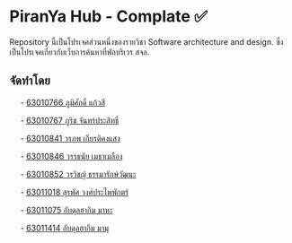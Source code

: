 # PiranYa Hub - Complate ✅

Repository นี้เป็นโปรเจคส่วนหนึ่งของรายวิชา Software architecture and design.
ซึ่งเป็นโปรเจคเกี่ยวกับเว็บการค้นหาที่พักบริเวร สจล.

## จัดทำโดย
&nbsp;&nbsp;&nbsp;&nbsp;&nbsp;-&nbsp;[63010766  ภูมิศักดิ์  แก้วสี](https://github.com/poomsakk)

&nbsp;&nbsp;&nbsp;&nbsp;&nbsp;-&nbsp;[63010767  ภูริช  จันทร์ประสิทธิ์](https://github.com/Phurich63010767)

&nbsp;&nbsp;&nbsp;&nbsp;&nbsp;-&nbsp;[63010841  วรภพ  เกียรติคงแสง](https://github.com/Warapob)

&nbsp;&nbsp;&nbsp;&nbsp;&nbsp;-&nbsp;[63010846  วรรธนัย	 เมธาเมลือง](https://github.com/Watanai1245)

&nbsp;&nbsp;&nbsp;&nbsp;&nbsp;-&nbsp;[63010852  วรวิชญ์  ธรรมารักษ์วัฒนะ](https://github.com/KuR0uSaGi)

&nbsp;&nbsp;&nbsp;&nbsp;&nbsp;-&nbsp;[63011018  สุรพัศ  วงศ์ประไพพักตร์](https://github.com/surapat12)

&nbsp;&nbsp;&nbsp;&nbsp;&nbsp;-&nbsp;[63011075  อับดุลฮากิม  มาหะ](https://github.com/Abdulhakim-Maha)

&nbsp;&nbsp;&nbsp;&nbsp;&nbsp;-&nbsp;[63011414  อับดุลฮากีม  มามุ](https://github.com/hakimparoo)

